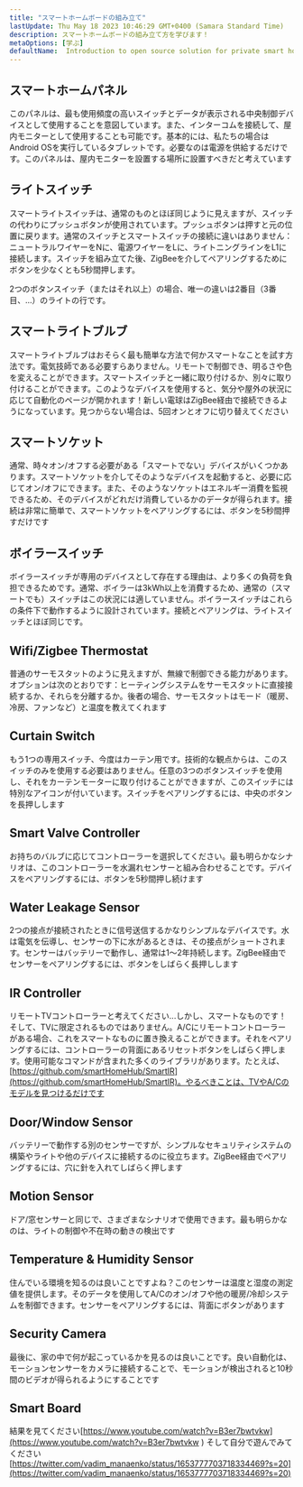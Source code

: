 ```yaml
---
title: "スマートホームボードの組み立て"
lastUpdate: Thu May 18 2023 10:46:29 GMT+0400 (Samara Standard Time)
description: スマートホームボードの組み立て方を学びます！
metaOptions: [学ぶ]
defaultName:  Introduction to open source solution for private smart homes
---
```


<LessonImages imageClasses="mb" src="smart-home-intro/spring-school-2023-smart-stand-intro.gif" />

## スマートホームパネル 

このパネルは、最も使用頻度の高いスイッチとデータが表示される中央制御デバイスとして使用することを意図しています。また、インターコムを接続して、屋内モニターとして使用することも可能です。基本的には、私たちの場合はAndroid OSを実行しているタブレットです。必要なのは電源を供給するだけです。このパネルは、屋内モニターを設置する場所に設置すべきだと考えています

<LessonVideo :videos="[{src: 'https://crustipfs.info/ipfs/QmcbdAJqbwHAQ3NeyWQUwSoS4drDexa3AEs7HXuM1BrUT1', type: 'webm'}]" cover="smart-home-intro/assembling-smart-home-board-1.png" />


## ライトスイッチ

スマートライトスイッチは、通常のものとほぼ同じように見えますが、スイッチの代わりにプッシュボタンが使用されています。プッシュボタンは押すと元の位置に戻ります。通常のスイッチとスマートスイッチの接続に違いはありません：ニュートラルワイヤーをNに、電源ワイヤーをLに、ライトニングラインをL1に接続します。スイッチを組み立てた後、ZigBeeを介してペアリングするためにボタンを少なくとも5秒間押します。

<LessonVideo :videos="[{src: 'https://crustipfs.info/ipfs/Qmb138DiQWWBgowMj2fC9kmiGYh9WEeytteSkqumWCv2LB', type: 'webm'}]" cover="smart-home-intro/assembling-smart-home-board-2.png" />

2つのボタンスイッチ（またはそれ以上）の場合、唯一の違いは2番目（3番目、...）のライトの行です。 

<LessonVideo :videos="[{src: 'https://crustipfs.info/ipfs/QmZiStYZG4rmyNPXXmCXsVPm7witPpnNJMBzD8GtxedgPo', type: 'webm'}]" cover="smart-home-intro/assembling-smart-home-board-3.png" />

## スマートライトブルブ 

スマートライトブルブはおそらく最も簡単な方法で何かスマートなことを試す方法です。電気技師である必要すらありません。リモートで制御でき、明るさや色を変えることができます。スマートスイッチと一緒に取り付けるか、別々に取り付けることができます。このようなデバイスを使用すると、気分や屋外の状況に応じて自動化のページが開かれます！新しい電球はZigBee経由で接続できるようになっています。見つからない場合は、5回オンとオフに切り替えてください


<LessonVideo :videos="[{src: 'https://crustipfs.info/ipfs/QmbiMHLJqnDpr1Whzvo6Y7zE33cQPuTs7furbt3JW2uiek', type: 'webm'}]" cover="smart-home-intro/assembling-smart-home-board-4.png" />

<LessonVideo :videos="[{src: 'https://crustipfs.info/ipfs/QmTzK4dY168HVgLvVBsRxR4M4vda55XC7pFhpW5kRexujQ', type: 'webm'}]" cover="smart-home-intro/assembling-smart-home-board-5.png" />

<LessonVideo :videos="[{src: 'https://crustipfs.info/ipfs/QmNZFpvVUavKc1Za9SeXqikrfySsfFHuVrkdzgbVB8um7T', type: 'webm'}]" cover="smart-home-intro/assembling-smart-home-board-6.png" />

## スマートソケット 

通常、時々オン/オフする必要がある「スマートでない」デバイスがいくつかあります。スマートソケットを介してそのようなデバイスを起動すると、必要に応じてオン/オフにできます。また、そのようなソケットはエネルギー消費を監視できるため、そのデバイスがどれだけ消費しているかのデータが得られます。接続は非常に簡単で、スマートソケットをペアリングするには、ボタンを5秒間押すだけです

<LessonVideo :videos="[{src: 'https://crustipfs.info/ipfs/QmRtmKXSv7csHLbKVuZkoA5Eb2zyTkEAbUxLYT6Qt1yxZH', type: 'webm'}]" cover="smart-home-intro/assembling-smart-home-board-7.png" />

## ボイラースイッチ 

ボイラースイッチが専用のデバイスとして存在する理由は、より多くの負荷を負担できるためです。通常、ボイラーは3kWh以上を消費するため、通常の（スマートでも）スイッチはこの状況には適していません。ボイラースイッチはこれらの条件下で動作するように設計されています。接続とペアリングは、ライトスイッチとほぼ同じです。

<LessonVideo :videos="[{src: 'https://crustipfs.info/ipfs/QmNZyRtXXRYCrAQe6s6ZFJLXtUrH7SZHJC1Bt61kTrRX54', type: 'webm'}]" cover="smart-home-intro/assembling-smart-home-board-8.png" />

## Wifi/Zigbee Thermostat

普通のサーモスタットのように見えますが、無線で制御できる能力があります。オプションは次のとおりです：ヒーティングシステムをサーモスタットに直接接続するか、それらを分離するか。後者の場合、サーモスタットはモード（暖房、冷房、ファンなど）と温度を教えてくれます

<LessonVideo :videos="[{src: 'https://crustipfs.info/ipfs/QmRjxo9EGUvQiMm84xvXCL6LfrQJYza71vmFsa9Zpy7qmz', type: 'webm'}]" cover="smart-home-intro/assembling-smart-home-board-9.png" />

## Curtain Switch

もう1つの専用スイッチ、今度はカーテン用です。技術的な観点からは、このスイッチのみを使用する必要はありません。任意の3つのボタンスイッチを使用し、それをカーテンモーターに取り付けることができますが、このスイッチには特別なアイコンが付いています。スイッチをペアリングするには、中央のボタンを長押しします

<LessonVideo :videos="[{src: 'https://crustipfs.info/ipfs/QmRpEpZbyNkzby8Sk22Ymz59DbAcnty1B1osWc2kZr5FZ7', type: 'webm'}]" cover="smart-home-intro/assembling-smart-home-board-10.png" />

## Smart Valve Controller

お持ちのバルブに応じてコントローラーを選択してください。最も明らかなシナリオは、このコントローラーを水漏れセンサーと組み合わせることです。デバイスをペアリングするには、ボタンを5秒間押し続けます

<LessonVideo :videos="[{src: 'https://crustipfs.info/ipfs/QmcjZcJ6P8Q5yUfSRx8R2mR4A7r2fi5bLs5uoUr3EAXLZs', type: 'webm'}]" cover="smart-home-intro/assembling-smart-home-board-11.png" />

## Water Leakage Sensor

2つの接点が接続されたときに信号送信するかなりシンプルなデバイスです。水は電気を伝導し、センサーの下に水があるときは、その接点がショートされます。センサーはバッテリーで動作し、通常は1〜2年持続します。ZigBee経由でセンサーをペアリングするには、ボタンをしばらく長押しします 

<LessonVideo :videos="[{src: 'https://crustipfs.info/ipfs/QmbgetJK1E8qQMcnBVREutpy8tKfbesqaxXiebjzpoyrdV', type: 'webm'}]" cover="smart-home-intro/assembling-smart-home-board-12.png" />

## IR Controller

リモートTVコントローラーと考えてください...しかし、スマートなものです！そして、TVに限定されるものではありません。A/Cにリモートコントローラーがある場合、これをスマートなものに置き換えることができます。それをペアリングするには、コントローラーの背面にあるリセットボタンをしばらく押します。使用可能なコマンドが含まれた多くのライブラリがあります。たとえば、[https://github.com/smartHomeHub/SmartIR](https://github.com/smartHomeHub/SmartIR)。やるべきことは、TVやA/Cのモデルを見つけるだけです

<LessonVideo :videos="[{src: 'https://crustipfs.info/ipfs/QmVjj92fMLbA6QJ5QhnmiqBT1huD5b7xyfi3VadHFDYwtm', type: 'webm'}]" cover="smart-home-intro/assembling-smart-home-board-13.png" />

## Door/Window Sensor

バッテリーで動作する別のセンサーですが、シンプルなセキュリティシステムの構築やライトや他のデバイスに接続するのに役立ちます。ZigBee経由でペアリングするには、穴に針を入れてしばらく押します

<LessonVideo :videos="[{src: 'https://crustipfs.info/ipfs/QmZyb66dKEqk9iCVKhaBk5ZKASi7dXdFSg2CBXY1fwuu5J', type: 'webm'}]" cover="smart-home-intro/assembling-smart-home-board-14.png" />

## Motion Sensor
ドア/窓センサーと同じで、さまざまなシナリオで使用できます。最も明らかなのは、ライトの制御や不在時の動きの検出です

<LessonVideo :videos="[{src: 'https://crustipfs.info/ipfs/QmUA7TLg12pkhkbdGH6fwNDasU1kiyLHBJSutA2YG71Mka', type: 'webm'}]" cover="smart-home-intro/assembling-smart-home-board-15.png" />


## Temperature & Humidity Sensor

住んでいる環境を知るのは良いことですよね？このセンサーは温度と湿度の測定値を提供します。そのデータを使用してA/Cのオン/オフや他の暖房/冷却システムを制御できます。センサーをペアリングするには、背面にボタンがあります 

<LessonVideo :videos="[{src: 'https://crustipfs.info/ipfs/QmayYFowfJVwQBVxPUSvi5inedqKzhyRZXp8fBUUayJnqH', type: 'webm'}]" cover="smart-home-intro/assembling-smart-home-board-16.png" />

## Security Camera

最後に、家の中で何が起こっているかを見るのは良いことです。良い自動化は、モーションセンサーをカメラに接続することで、モーションが検出されると10秒間のビデオが得られるようにすることです 

<LessonVideo :videos="[{src: 'https://crustipfs.info/ipfs/QmX8nnDCgTx2kuwfAGv6B4orkEg4w6phtJtxSp44HfdD9T', type: 'webm'}]" cover="smart-home-intro/assembling-smart-home-board-17.png"  />


## Smart Board 
結果を見てください[https://www.youtube.com/watch?v=B3er7bwtvkw](https://www.youtube.com/watch?v=B3er7bwtvkw )
そして自分で遊んでみてください[https://twitter.com/vadim_manaenko/status/1653777703718334469?s=20](https://twitter.com/vadim_manaenko/status/1653777703718334469?s=20)


